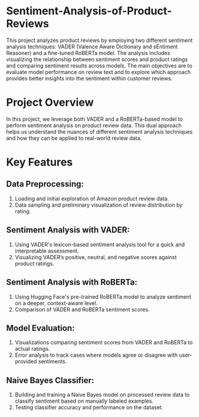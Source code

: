 # Sentiment-Analysis-of-Product-Reviews

This project analyzes product reviews by employing two different sentiment analysis techniques: VADER (Valence Aware Dictionary and sEntiment Reasoner) and a fine-tuned RoBERTa model. The analysis includes visualizing the relationship between sentiment scores and product ratings and comparing sentiment results across models. The main objectives are to evaluate model performance on review text and to explore which approach provides better insights into the sentiment within customer reviews.

# Project Overview
In this project, we leverage both VADER and a RoBERTa-based model to perform sentiment analysis on product review data. This dual approach helps us understand the nuances of different sentiment analysis techniques and how they can be applied to real-world review data.

# Key Features

## Data Preprocessing:
1. Loading and initial exploration of Amazon product review data.
2. Data sampling and preliminary visualization of review distribution by rating.

## Sentiment Analysis with VADER:
1. Using VADER's lexicon-based sentiment analysis tool for a quick and interpretable assessment.
2. Visualizing VADER’s positive, neutral, and negative scores against product ratings.

## Sentiment Analysis with RoBERTa:
1. Using Hugging Face's pre-trained RoBERTa model to analyze sentiment on a deeper, context-aware level.
2. Comparison of VADER and RoBERTa sentiment scores.

## Model Evaluation:
1. Visualizations comparing sentiment scores from VADER and RoBERTa to actual ratings.
2. Error analysis to track cases where models agree or disagree with user-provided sentiments.
   
## Naive Bayes Classifier:
1. Building and training a Naive Bayes model on processed review data to classify sentiment based on manually labeled examples.
2. Testing classifier accuracy and performance on the dataset.
